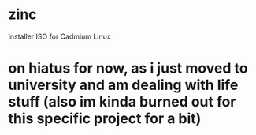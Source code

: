 # zinc
Installer ISO for Cadmium Linux


# on hiatus for now, as i just moved to university and am dealing with life stuff (also im kinda burned out for this specific project for a bit)
